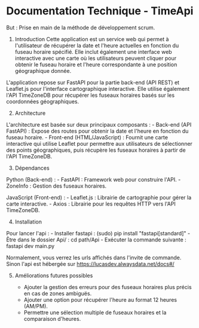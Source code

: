 # Documentation Technique - TimeApi

But : Prise en main de la méthode de développement scrum.


1. Introduction
Cette application est un service web qui permet à l'utilisateur de récupérer la date et l'heure actuelles en fonction du fuseau horaire spécifié. Elle inclut également une interface web interactive avec une carte où les utilisateurs peuvent cliquer pour obtenir le fuseau horaire et l'heure correspondante à une position géographique donnée.

L'application repose sur FastAPI pour la partie back-end (API REST) et Leaflet.js pour l'interface cartographique interactive. Elle utilise également l'API TimeZoneDB pour récupérer les fuseaux horaires basés sur les coordonnées géographiques.


2. Architecture

L'architecture est basée sur deux principaux composants :
    - Back-end (API FastAPI) : Expose des routes pour obtenir la date et l'heure en fonction du fuseau horaire.
    - Front-end (HTML/JavaScript) : Fournit une carte interactive qui utilise Leaflet pour permettre aux utilisateurs de sélectionner des points géographiques, puis récupère les fuseaux horaires à partir de l'API TimeZoneDB.


3. Dépendances

Python (Back-end) :
    - FastAPI : Framework web pour construire l'API.
    - ZoneInfo : Gestion des fuseaux horaires.

JavaScript (Front-end) :
    - Leaflet.js : Librairie de cartographie pour gérer la carte interactive.
    - Axios : Librairie pour les requêtes HTTP vers l'API TimeZoneDB.


4. Installation

Pour lancer l'api :
    - Installer fastapi : (sudo) pip install "fastapi[standard]"
    - Être dans le dossier Api/ : cd path/Api
    - Exécuter la commande suivante : fastapi dev main.py

Normalement, vous verrez les urls affichés dans l'invite de commande.
Sinon l'api est hébergée sur https://lucasdev.alwaysdata.net/docs#/


5. Améliorations futures possibles

    - Ajouter la gestion des erreurs pour des fuseaux horaires plus précis en cas de zones ambiguës.
    - Ajouter une option pour récupérer l'heure au format 12 heures (AM/PM).
    - Permettre une sélection multiple de fuseaux horaires et la comparaison d'heures.
